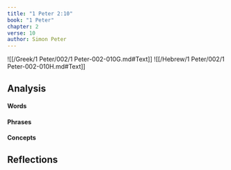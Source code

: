 ```yaml
---
title: "1 Peter 2:10"
book: "1 Peter"
chapter: 2
verse: 10
author: Simon Peter
---
```

![[/Greek/1 Peter/002/1 Peter-002-010G.md#Text]]
![[/Hebrew/1 Peter/002/1 Peter-002-010H.md#Text]]

## Analysis

#### Words

#### Phrases

#### Concepts

## Reflections
